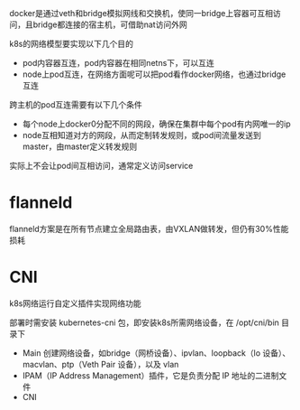 docker是通过veth和bridge模拟网线和交换机，使同一bridge上容器可互相访问，且bridge都连接的宿主机，可借助nat访问外网

k8s的网络模型要实现以下几个目的

- pod内容器互连，pod内容器在相同netns下，可以互连
- node上pod互连，在网络方面呢可以把pod看作docker网络，也通过bridge互连

跨主机的pod互连需要有以下几个条件

- 每个node上docker0分配不同的网段，确保在集群中每个pod有内网唯一的ip
- node互相知道对方的网段，从而定制转发规则，或pod间流量发送到master，由master定义转发规则

实际上不会让pod间互相访问，通常定义访问service

# flanneld
flanneld方案是在所有节点建立全局路由表，由VXLAN做转发，但仍有30%性能损耗

# CNI
k8s网络运行自定义插件实现网络功能

部署时需安装 kubernetes-cni 包，即安装k8s所需网络设备，在 /opt/cni/bin 目录下

- Main 创建网络设备，如bridge（网桥设备）、ipvlan、loopback（lo 设备）、macvlan、ptp（Veth Pair 设备），以及 vlan
- IPAM（IP Address Management）插件，它是负责分配 IP 地址的二进制文件
- CNI